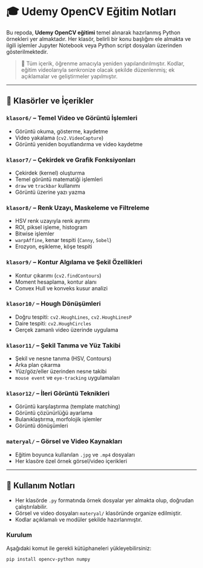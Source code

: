 # 🎓 Udemy OpenCV Eğitim Notları

Bu repoda, **Udemy OpenCV eğitimi** temel alınarak hazırlanmış Python örnekleri yer almaktadır. Her klasör, belirli bir konu başlığını ele almakta ve ilgili işlemler Jupyter Notebook veya Python script dosyaları üzerinden gösterilmektedir.

> 🧠 Tüm içerik, öğrenme amacıyla yeniden yapılandırılmıştır. Kodlar, eğitim videolarıyla senkronize olacak şekilde düzenlenmiş; ek açıklamalar ve geliştirmeler yapılmıştır.

---

## 📂 Klasörler ve İçerikler

### `klasor6/` – Temel Video ve Görüntü İşlemleri
- Görüntü okuma, gösterme, kaydetme
- Video yakalama (`cv2.VideoCapture`)
- Görüntü yeniden boyutlandırma ve video kaydetme

### `klasor7/` – Çekirdek ve Grafik Fonksiyonları
- Çekirdek (kernel) oluşturma
- Temel görüntü matematiği işlemleri
- `draw` ve `trackbar` kullanımı
- Görüntü üzerine yazı yazma

### `klasor8/` – Renk Uzayı, Maskeleme ve Filtreleme
- HSV renk uzayıyla renk ayrımı
- ROI, piksel işleme, histogram
- Bitwise işlemler
- `warpAffine`, kenar tespiti (`Canny`, `Sobel`)
- Erozyon, eşikleme, köşe tespiti

### `klasor9/` – Kontur Algılama ve Şekil Özellikleri
- Kontur çıkarımı (`cv2.findContours`)
- Moment hesaplama, kontur alanı
- Convex Hull ve konveks kusur analizi

### `klasor10/` – Hough Dönüşümleri
- Doğru tespiti: `cv2.HoughLines`, `cv2.HoughLinesP`
- Daire tespiti: `cv2.HoughCircles`
- Gerçek zamanlı video üzerinde uygulama

### `klasor11/` – Şekil Tanıma ve Yüz Takibi
- Şekil ve nesne tanıma (HSV, Contours)
- Arka plan çıkarma
- Yüz/göz/eller üzerinden nesne takibi
- `mouse event` ve `eye-tracking` uygulamaları

### `klasor12/` – İleri Görüntü Teknikleri
- Görüntü karşılaştırma (template matching)
- Görüntü çözünürlüğü ayarlama
- Bulanıklaştırma, morfolojik işlemler
- Görüntü dönüşümleri

### `materyal/` – Görsel ve Video Kaynakları
- Eğitim boyunca kullanılan `.jpg` ve `.mp4` dosyaları
- Her klasöre özel örnek görsel/video içerikleri

---

## 📌 Kullanım Notları

- Her klasörde `.py` formatında örnek dosyalar yer almakta olup, doğrudan çalıştırılabilir.  
- Görsel ve video dosyaları `materyal/` klasöründe organize edilmiştir.  
- Kodlar açıklamalı ve modüler şekilde hazırlanmıştır.  

### Kurulum
Aşağıdaki komut ile gerekli kütüphaneleri yükleyebilirsiniz:

```bash
pip install opencv-python numpy

